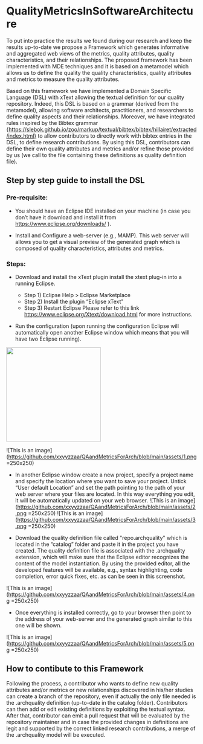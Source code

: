# QualityMetricsInSoftwareArchitecture

To put into practice the results we found during our research and keep the results up-to-date we propose a Framework which generates informative and aggregated web views of the metrics, quality attributes, quality characteristics, and their relationships. The proposed framework has been implemented with MDE techniques and it is based on a metamodel which allows us to define the quality the quality characteristics, quality attributes and metrics to measure the quality attributes.



Based on this framework we have implemented a Domain Specific Language (DSL) with xText allowing the textual definition for our quality repository. Indeed, this DSL is based on a grammar (derived from the metamodel), allowing software architects, practitioners, and researchers to define quality aspects and their relationships. Moreover, we have integrated rules inspired by the Bibtex grammar {https://slebok.github.io/zoo/markup/textual/bibtex/bibtex/hillairet/extracted/index.html} to allow contributors to directly work with bibtex entries in the DSL, to define research contributions. By using this DSL, contributors can define their own quality attributes and metrics and/or refine those provided by us (we call to the file containing these definitions as quality definition file).

## Step by step guide to install the DSL

### Pre-requisite:

* You should have an Eclipse IDE installed on your machine (in case you don’t have it download and install it from https://www.eclipse.org/downloads/ ).

* Install and Configure a web-server (e.g., MAMP). This web server will allows you to get a visual preview of the generated graph which is composed of quality characteristics, attributes and metrics.


### Steps:
* Download and install the xText plugin install the xtext plug-in into a running Eclipse.
  * Step 1) Eclipse Help > Eclipse Marketplace
  * Step 2) Install the plugin “Eclipse xText"
  * Step 3) Restart Eclipse
Please refer to this link https://www.eclipse.org/Xtext/download.html for  more instructions.

* Run the configuration (upon running the configuration Eclipse will automatically open another Eclipse window which means that you will have two Eclipse running).

<img src="[https://your-image-url.type](https://github.com/xxyyzzaa/QAandMetricsForArch/blob/main/assets/1.png)" width="250" height="250">

![This is an image](https://github.com/xxyyzzaa/QAandMetricsForArch/blob/main/assets/1.png =250x250)

* In another Eclipse window create a new project, specify a project name and specify the location where you want to save your project. Untick “User default Location” and set the path pointing to the path of your web server where your files are located. In this way everything you edit, it will be automatically updated on your web browser.
![This is an image](https://github.com/xxyyzzaa/QAandMetricsForArch/blob/main/assets/2.png =250x250)
![This is an image](https://github.com/xxyyzzaa/QAandMetricsForArch/blob/main/assets/3.png =250x250)


* Download the quality definition file called "repo.archquality" which is located in the “catalog” folder and paste it in the project you have created. The quality definition file is associated with the .archquality extension, which will make sure that the Eclipse editor recognizes the content of the model instantiation. By using the provided editor, all the developed features will be available, e.g., syntax highlighting, code completion, error quick fixes, etc. as can be seen in this screenshot.

![This is an image](https://github.com/xxyyzzaa/QAandMetricsForArch/blob/main/assets/4.png =250x250)


* Once everything is installed correctly, go to your browser then point to the address of your web-server and the generated graph similar to this one will be shown. 

![This is an image](https://github.com/xxyyzzaa/QAandMetricsForArch/blob/main/assets/5.png =250x250)


## How to contibute to this Framework

Following the process, a contributor who wants to define new quality attributes and/or metrics or new relationships discovered in his/her studies can create a branch of the repository, even if actually the only file needed is the .archquality definition (up-to-date in the catalog folder). Contributors can then add or edit existing definitions by exploiting the textual syntax. After that, contributor can emit a pull request that will be evaluated by the repository maintainer and in case the provided changes in definitions are legit and supported by the correct linked research contributions, a merge of the .archquality model will be executed. 





